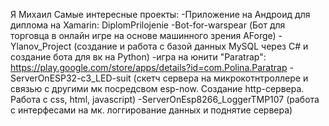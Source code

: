 Я Михаил
Самые интересные проекты: 
-Приложение на Андроид для диплома на Xamarin: DiplomPrilojenie
-Bot-for-warspear (Бот для торговца в онлайн игре на основе машинного зрения AForge)
-Ylanov_Project (создание и работа с базой данных MySQL через C# и создание бота для вк на Python)
-игра на юнити "Paratrap": https://play.google.com/store/apps/details?id=com.Polina.Paratrap
-ServerOnESP32-c3_LED-suit (скетч сервера на микрокотнтроллере и связью с другими мк посредсвом esp-now. Создание http-сервера. Работа с css, html, javascript)
-ServerOnEsp8266_LoggerTMP107 (работа с интерфесами на мк. логгирование данных и поднятие сервера)
